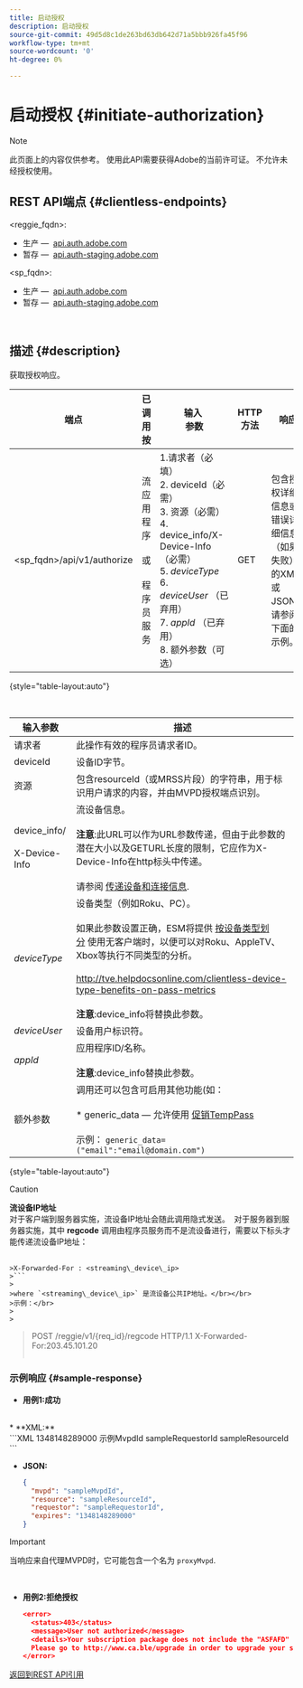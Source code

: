 ```yaml
---
title: 启动授权
description: 启动授权
source-git-commit: 49d5d8c1de263bd63db642d71a5bbb926fa45f96
workflow-type: tm+mt
source-wordcount: '0'
ht-degree: 0%

---
```



# 启动授权 {#initiate-authorization}

>[!NOTE]
>
>此页面上的内容仅供参考。 使用此API需要获得Adobe的当前许可证。 不允许未经授权使用。

## REST API端点 {#clientless-endpoints}

&lt;reggie_fqdn>:

* 生产 —  [api.auth.adobe.com](http://api.auth.adobe.com/)
* 暂存 —  [api.auth-staging.adobe.com](http://api.auth-staging.adobe.com/)

&lt;sp_fqdn>:

* 生产 —  [api.auth.adobe.com](http://api.auth.adobe.com/)
* 暂存 —  [api.auth-staging.adobe.com](http://api.auth-staging.adobe.com/)

</br>

## 描述 {#description}

获取授权响应。 

| 端点 | 已调用  </br>按 | 输入   </br>参数 | HTTP  </br>方法 | 响应 | HTTP  </br>响应 |
| --- | --- | --- | --- | --- | --- |
| &lt;sp_fqdn>/api/v1/authorize | 流应用程序</br></br>或</br></br>程序员服务 | 1.请求者（必填）</br>2.  deviceId（必需）</br>3.  资源（必需）</br>4.  device_info/X-Device-Info（必需）</br>5.  _deviceType_</br> 6.  _deviceUser_ （已弃用）</br>7.  _appId_ （已弃用）</br>8.  额外参数（可选） | GET | 包含授权详细信息或错误详细信息（如果失败）的XML或JSON。 请参阅下面的示例。 | 200 — 成功  </br>403 — 无法成功 |

{style=&quot;table-layout:auto&quot;}

</br>


| 输入参数 | 描述 |
| --- | --- |
| 请求者 | 此操作有效的程序员请求者ID。 |
| deviceId | 设备ID字节。 |
| 资源 | 包含resourceId（或MRSS片段）的字符串，用于标识用户请求的内容，并由MVPD授权端点识别。 |
| device_info/</br></br>X-Device-Info | 流设备信息。</br></br>**注意**:此URL可以作为URL参数传递，但由于此参数的潜在大小以及GETURL长度的限制，它应作为X-Device-Info在http标头中传递。 </br></br>请参阅 [传递设备和连接信息](http://tve.helpdocsonline.com/passing-device-information). |
| _deviceType_ | 设备类型（例如Roku、PC）。</br></br>如果此参数设置正确，ESM将提供 [按设备类型划分](http://tve.helpdocsonline.com/esm-overview$clientless_device_type) 使用无客户端时，以便可以对Roku、AppleTV、Xbox等执行不同类型的分析。</br></br>http://tve.helpdocsonline.com/clientless-device-type-benefits-on-pass-metrics </br></br>**注意**:device_info将替换此参数。 |
| _deviceUser_ | 设备用户标识符。 |
| _appId_ | 应用程序ID/名称。 </br></br>**注意**:device_info替换此参数。 |
| 额外参数 | 调用还可以包含可启用其他功能(如：</br></br>* generic_data — 允许使用 [促销TempPass](https://tve.helpdocsonline.com/promotional-temp-pass)</br></br>示例： `generic_data=("email":"email@domain.com")` |

{style=&quot;table-layout:auto&quot;}

>[!CAUTION]
>
>**流设备IP地址**</br>
>对于客户端到服务器实施，流设备IP地址会随此调用隐式发送。  对于服务器到服务器实施，其中 **regcode** 调用由程序员服务而不是流设备进行，需要以下标头才能传递流设备IP地址：</br></br>
>
>
```
>X-Forwarded-For : <streaming\_device\_ip>
>```
>
>where `<streaming\_device\_ip>` 是流设备公共IP地址。</br></br>
>示例：</br>
>
>
```
>POST /reggie/v1/{req_id}/regcode HTTP/1.1
>X-Forwarded-For:203.45.101.20
>```


### 示例响应 {#sample-response}

* **用例1:成功**

</br>
  * **XML:**
  </br>
    ```XML
    <?xml version="1.0" encoding="UTF-8" standalone="yes"?>
    <authorization>
    <expires>1348148289000</expires>
    <mvpd>示例MvpdId</mvpd>
    <requestor>sampleRequestorId</requestor>
    <resource>sampleResourceId</resource>
    </authorization>
    ```



* **JSON:**

   ```JSON
   {
     "mvpd": "sampleMvpdId",
     "resource": "sampleResourceId",
     "requestor": "sampleRequestorId",
     "expires": "1348148289000"
   }
   ```

>[!IMPORTANT]
>
>当响应来自代理MVPD时，它可能包含一个名为 `proxyMvpd`. 

 

* **用例2:拒绝授权**


   ```JSON
   <error>
     <status>403</status>
     <message>User not authorized</message>
     <details>Your subscription package does not include the "ASFAFD" channel.
     Please go to http://www.ca.ble/upgrade in order to upgrade your subscription.</details>
   </error>
   ```

[返回到REST API引用](http://tve.helpdocsonline.com/rest-api-reference)
